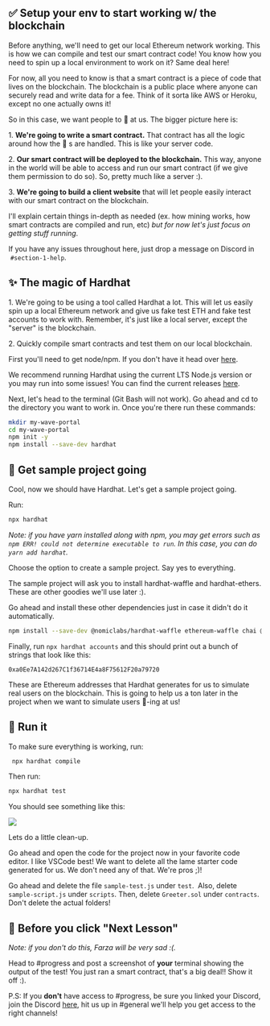## ✅ Setup your env to start working w/ the blockchain

Before anything, we'll need to get our local Ethereum network working. This is how we can compile and test our smart contract code! You know how you need to spin up a local environment to work on it? Same deal here!

For now, all you need to know is that a smart contract is a piece of code that lives on the blockchain. The blockchain is a public place where anyone can securely read and write data for a fee. Think of it sorta like AWS or Heroku, except no one actually owns it!

So in this case, we want people to 👋 at us. The bigger picture here is:

1\. **We're going to write a smart contract.** That contract has all the logic around how the 👋 s are handled. This is like your server code.

2\. **Our smart contract will be deployed to the blockchain.** This way, anyone in the world will be able to access and run our smart contract (if we give them permission to do so). So, pretty much like a server :).

3\. **We're going to build a client website** that will let people easily interact with our smart contract on the blockchain.

I'll explain certain things in-depth as needed (ex. how mining works, how smart contracts are compiled and run, etc) *but for now let's just focus on getting stuff running*.

If you have any issues throughout here, just drop a message on Discord in  `#section-1-help`. 

## ✨ The magic of Hardhat

1\. We're going to be using a tool called Hardhat a lot. This will let us easily spin up a local Ethereum network and give us fake test ETH and fake test accounts to work with. Remember, it's just like a local server, except the "server" is the blockchain.

2\. Quickly compile smart contracts and test them on our local blockchain.

First you'll need to get node/npm. If you don't have it head over [here](https://hardhat.org/tutorial/setting-up-the-environment.html).

We recommend running Hardhat using the current LTS Node.js version or you may run into some issues! You can find the current releases [here](https://nodejs.org/en/about/releases/).

Next, let's head to the terminal (Git Bash will not work). Go ahead and cd to the directory you want to work in. Once you're there run these commands:

```bash
mkdir my-wave-portal
cd my-wave-portal
npm init -y
npm install --save-dev hardhat
```

## 👏 Get sample project going

Cool, now we should have Hardhat. Let's get a sample project going.

Run:

```bash
npx hardhat
```

*Note: if you have yarn installed along with npm, you may get errors such as `npm ERR! could not determine executable to run`. In this case, you can do `yarn add hardhat`.*

Choose the option to create a sample project. Say yes to everything.

The sample project will ask you to install hardhat-waffle and hardhat-ethers. These are other goodies we'll use later :).

Go ahead and install these other dependencies just in case it didn't do it automatically.

```bash
npm install --save-dev @nomiclabs/hardhat-waffle ethereum-waffle chai @nomiclabs/hardhat-ethers ethers
```

Finally, run `npx hardhat accounts` and this should print out a bunch of strings that look like this: 

`0xa0Ee7A142d267C1f36714E4a8F75612F20a79720`

These are Ethereum addresses that Hardhat generates for us to simulate real users on the blockchain. This is going to help us a ton later in the project when we want to simulate users 👋-ing at us!

## 🌟 Run it

To make sure everything is working, run:

```bash
 npx hardhat compile
```
Then run:

```bash
npx hardhat test
```

You should see something like this:

![](https://i.imgur.com/rjPvls0.png)

Lets do a little clean-up.

Go ahead and open the code for the project now in your favorite code editor. I like VSCode best! We want to delete all the lame starter code generated for us. We don't need any of that. We're pros ;)!

Go ahead and delete the file `sample-test.js` under `test`.  Also, delete `sample-script.js` under `scripts`. Then, delete `Greeter.sol` under `contracts`. Don't delete the actual folders!

## 🚨 Before you click "Next Lesson"

*Note: if you don't do this, Farza will be very sad :(.*

Head to #progress and post a screenshot of **your** terminal showing the output of the test! You just ran a smart contract, that's a big deal!! Show it off :).

P.S: If you **don't** have access to #progress, be sure you linked your Discord, join the Discord [here](https://discord.gg/mXDqs6Ubcc), hit us up in #general we'll help you get access to the right channels!
